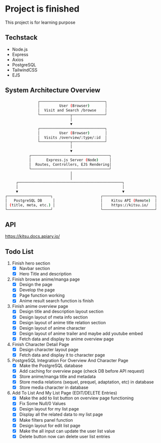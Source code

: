 # Project is finished

This project is for learning purpose

## Techstack

- Node.js
- Express
- Axios
- PostgreSQL
- TailwindCSS
- EJS

## System Architecture Overview

```bash
               ┌──────────────────────────────┐
               │         User (Browser)       │
               │  Visit and Search /browse    │
               └──────────────┬───────────────┘
                              │
                              ▼
               ┌──────────────────────────────┐
               │         User (Browser)       │
               │  Visits /overview/:type/:id  │
               └──────────────┬───────────────┘
                              │
                              ▼
           ┌────────────────────────────────────┐
           │       Express.js Server (Node)     │
           │  Routes, Controllers, EJS Rendering│
           └────────────────────────────────────┘
                              │
                              │
     ┌────────────────────────────────────────────────┐
     │                                                │
     ▼                                                ▼
┌────────────────────┐                      ┌────────────────────────┐
│   PostgreSQL DB     │                     │    Kitsu API (Remote)  │
│ (title, meta, etc.) │                     │    https://kitsu.io/   │
└────────────────────┘                      └────────────────────────┘
```

## API

https://kitsu.docs.apiary.io/

## Todo List

1. Finish hero section
   - [x] Navbar section
   - [x] Hero Title and description

2. Finish browse anime/manga page
   - [x] Design the page
   - [x] Develop the page
   - [x] Page function working
   - [x] Anime result search function is finish

3. Finish anime overview page
   - [x] Design title and description layout section
   - [x] Design layout of meta info section
   - [x] Design layout of anime title relation section
   - [x] Design layout of anime character
   - [x] Design layout of anime trailer and maybe add youtube embed
   - [x] Fetch data and display to anime overview page

4. Finish Character Detail Page
   - [x] Design character layout page
   - [x] Fetch data and display it to character page

5. PostgreSQL Integration For Overview And Character Page
   - [x] Make the PostgreSQL database
   - [x] Add caching for overview page (check DB before API request)
   - [x] Store anime/manga title and metadata
   - [x] Store media relations (sequel, prequel, adaptation, etc) in database
   - [x] Store media character in database

6. Add To List And My List Page (EDIT/DELETE Entries)
   - [x] Make the add to list button on overview page functioning
   - [x] Fix Some Null/0 Values
   - [x] Design layout for my list page
   - [x] Display all the related data to my list page
   - [x] Make filters panel function
   - [x] Design layout for edit list page
   - [x] Make the all input can update the user list value
   - [x] Delete button now can delete user list entries
